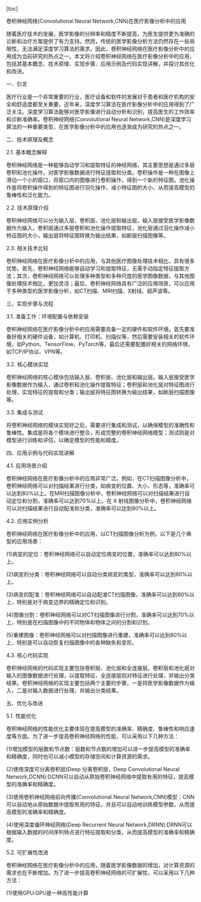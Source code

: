 
[toc]                    
                
                
卷积神经网络(Convolutional Neural Network,CNN)在医疗影像分析中的应用

随着医疗技术的发展，医学影像的分辨率和精度不断提高，为医生提供更为准确的诊断和治疗方案提供了有力支持。然而，传统的医学影像分析方法仍然存在一些局限性，无法满足深度学习算法的需求。因此，卷积神经网络在医疗影像分析中的应用成为当前研究的热点之一。本文将介绍卷积神经网络在医疗影像分析中的应用，包括其基本概念、技术原理、实现步骤、应用示例及代码实现讲解，并探讨其优化和改进。

一、引言

医疗行业是一个非常重要的行业，医疗设备和软件的发展对于患者和医疗机构的安全和舒适度都至关重要。近年来，深度学习算法在医疗影像分析中的应用得到了广泛关注。深度学习算法能够对医学影像进行自动分析和识别，提高医生的工作效率和诊断准确率。卷积神经网络(Convolutional Neural Network,CNN)是深度学习算法的一种重要类型，在医学影像分析中的应用也逐渐成为研究的热点之一。

二、技术原理及概念

2.1. 基本概念解释

卷积神经网络是一种能够自动学习和提取特征的神经网络，其主要思想是通过多层卷积和池化操作，对医学影像数据进行特征提取和分类。卷积操作是一种在图像上滑动一个小的窗口，将窗口内的图像进行卷积操作，得到一个新的特征图。池化操作是将卷积操作得到的特征图进行羽化操作，减小特征图的大小，从而提高模型的鲁棒性和泛化能力。

2.2. 技术原理介绍

卷积神经网络可以分为输入层、卷积层、池化层和输出层。输入层接受医学影像数据作为输入，卷积层通过多层卷积和池化操作提取特征，池化层通过羽化操作减小特征图的大小，输出层将特征图转换为输出结果，如断层扫描图像等。

2.3. 相关技术比较

卷积神经网络在医疗影像分析中的应用，与其他医疗图像处理技术相比，具有很多优势。首先，卷积神经网络能够自动学习和提取特征，无需手动指定特征提取方法；其次，卷积神经网络可以处理多种类型和多种尺度的医学图像数据，与其他图像处理技术相比，更加灵活；最后，卷积神经网络具有广泛的应用场景，可以应用于多种类型的医学影像分析，如CT扫描、MRI扫描、X射线、超声波等。

三、实现步骤与流程

3.1. 准备工作：环境配置与依赖安装

卷积神经网络在医疗影像分析中的应用需要具备一定的硬件和软件环境。首先要准备好相关的硬件设备，如计算机、打印机、扫描仪等，然后需要安装相关的软件环境，如Python、TensorFlow、PyTorch等，最后还需要配置好相关的网络环境，如TCP/IP协议、VPN等。

3.2. 核心模块实现

卷积神经网络的核心模块包括输入层、卷积层、池化层和输出层。输入层接受医学影像数据作为输入，通过卷积和池化操作提取特征；卷积层和池化层对特征图进行处理，实现特征的提取和分类；输出层将特征图转换为输出结果，如断层扫描图像等。

3.3. 集成与测试

将卷积神经网络的模块实现好之后，需要进行集成和测试，以确保模型的准确性和鲁棒性。集成是将各个模块进行整合，形成完整的卷积神经网络模型；测试则是对模型进行训练和评估，以确定模型的性能和精度。

四、应用示例与代码实现讲解

4.1. 应用场景介绍

卷积神经网络在医疗影像分析中的应用非常广泛。例如，在CT扫描图像分析中，卷积神经网络可以对扫描结果进行分类，如病变的位置、大小、形态等，准确率可以达到80%以上。在MRI扫描图像分析中，卷积神经网络可以对扫描结果进行自动定位和分割，准确率可以达到70%以上。在 X 射线图像分析中，卷积神经网络可以对扫描结果进行自动配准和分类，准确率可以达到80%以上。

4.2. 应用实例分析

卷积神经网络在医疗影像分析中的应用，以CT扫描图像分析为例，以下是几个典型的应用场景：

(1)病变的定位：卷积神经网络可以自动定位病变的位置，准确率可以达到80%以上。

(2)病变的分类：卷积神经网络可以自动分类病变的类型，准确率可以达到80%以上。

(3)病变的配准：卷积神经网络可以自动配准CT扫描图像，准确率可以达到80%以上，特别是对于病变边界的精确定位和识别。

(4)图像分割：卷积神经网络可以对CT扫描图像进行分割，准确率可以达到70%以上，特别是在扫描图像中的不同物体和物体之间的分割和识别。

(5)重建图像：卷积神经网络可以对扫描图像进行重建，准确率可以达到80%以上，特别是可以自动恢复扫描图像中的各种缺失和变形。

4.3. 核心代码实现

卷积神经网络的代码实现主要包括卷积层、池化层和全连接层。卷积层和池化层对输入的图像数据进行处理，以提取特征，全连接层则对特征进行处理，并输出分类结果。卷积神经网络的实现主要包括两个主要的步骤，一是将医学影像数据作为输入，二是对输入数据进行处理，并输出分类结果。

五、优化与改进

5.1. 性能优化

卷积神经网络的性能优化主要体现在提高模型的准确率、精确度、鲁棒性和响应速度等方面。为了进一步提高卷积神经网络的性能，可以采用以下几种方法：

(1)增加模型的层数和节点数：层数和节点数的增加可以进一步提高模型的准确率和精确度，同时也可以减小模型的存储空间和计算资源的需求。

(2)使用深度可分离卷积层(Deep 分离卷积层，Deep Convolutional Neural Network,DCNN):DCNN可以自动从原始卷积神经网络中提取有用的特征，提高模型的准确率和精确度。

(3)使用卷积神经网络前向传播(Convolutional Neural Network,CNN)模型：CNN可以自动地从原始数据中提取有用的特征，并且可以自动地训练模型参数，从而提高模型的准确率和精确度。

(4)使用深度循环神经网络(Deep Recurrent Neural Network,DRNN):DRNN可以根据输入数据的时间序列特点进行特征提取和分类，从而提高模型的准确率和精确度。

5.2. 可扩展性改进

卷积神经网络在医疗影像分析中的应用，随着医学影像数据的增加，对计算资源的需求也在不断增加。为了进一步提高卷积神经网络的可扩展性，可以采用以下几种方法：

(1)使用GPU:GPU是一种高性能计算

